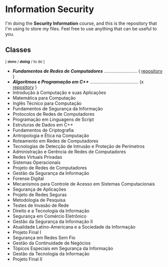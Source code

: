 # Information Security
I'm doing the **Security Information** course, and this is the repository that I'm using to store my files. Feel free to use anything that can be useful to you.

## Classes
<sup>[ ~~done~~ / ***doing*** / to do ]</sup>

 - ***Fundamentos de Redes de Computadores*** .......................... ( [repository](https://github.com/pedrohenriquepires/information-security/tree/master/fundamentos-de-redes-de-computadores) )
 - ***Algoritmos e Programação em C++*** ...................................... (x [repository](https://github.com/pedrohenriquepires/information-security/tree/master/algoritmos-e-programacao-em-c%2B%2B) )
 - Introdução à Computação e suas Aplicações  
 - Matemática para Computação  
 - Inglês Técnico para Computação
 - Fundamentos de Segurança da Informação
 - Protocolos de Redes de Computadores
 - Programação em Linguagens de Script
 - Estruturas de Dados em C++
 - Fundamentos de Criptografia
 - Antropologia e Ética na Computação
 - Roteamento em Redes de Computadores
 - Tecnologias de Detecção de Intrusão e Proteção de Perímetros
 - Administração e Gerência de Redes de Computadores
 - Redes Virtuais Privadas
 - Sistemas Operacionais
 - Projeto de Redes de Computadores
 - Gestão da Segurança da Informação
 - Forense Digital
 - Mecanismos para Controle de Acesso em Sistemas Computacionais
 - Segurança de Aplicações
 - Projeto de Redes Seguras
 - Metodologia de Pesquisa
 - Testes de Invasão de Rede
 - Direito e a Tecnologia da Informação
 - Segurança em Comércio Eletrônico
 - Gestão da Segurança da Informação II
 - Atualidade Latino-Americana e a Sociedade da Informação
 - Projeto Final I
 - Segurança em Redes Sem Fio
 - Gestão da Continuidade de Negócios
 - Tópicos Especiais em Segurança da Informação
 - Gestão da Tecnologia da Informação
 - Projeto Final II  
